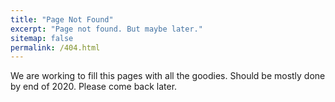 ```yaml
---
title: "Page Not Found"
excerpt: "Page not found. But maybe later."
sitemap: false
permalink: /404.html
---
```


We are working to fill this pages with all the goodies. Should be mostly done by end of 2020. Please come back later. 

<script type="text/javascript">
  var GOOG_FIXURL_LANG = 'en';
  var GOOG_FIXURL_SITE = '{{ site.url }}'
</script>
<script type="text/javascript"
  src="//linkhelp.clients.google.com/tbproxy/lh/wm/fixurl.js">
</script>
